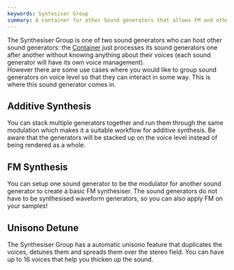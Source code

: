 ```yaml
---
keywords: Syntesiser Group
summary: A container for other Sound generators that allows FM and other additional synthesis types.
---
```


The Synthesiser Group is one of two sound generators who can host other sound generators: the [Container](/hise-modules/sound-generators/list/synthchain) just processes its sound generators one after another without knowing anything about their voices (each sound generator will have its own voice management).  
However there are some use cases where you would like to group sound generators on voice level so that they can interact in some way. This is where this sound generator comes in. 

## Additive Synthesis

You can stack multiple generators together and run them through the same modulation which makes it a suitable workflow for additive synthesis. Be aware that the generators will be stacked up on the voice level instead of being rendered as a whole.

## FM Synthesis

You can setup one sound generator to be the modulator for another sound generator to create a basic FM synthesiser. The sound generators do not have to be synthesised waveform generators, so you can also apply FM on your samples!

## Unisono Detune

The Synthesiser Group has a automatic unisono feature that duplicates the voices, detunes them and spreads them over the stereo field. You can have up to 16 voices that help you thicken up the sound. 